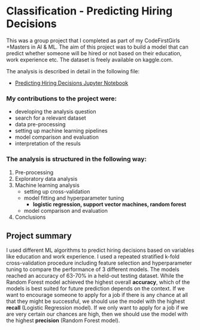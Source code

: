# Classification - Predicting Hiring Decisions

This was a group project that I completed as part of my CodeFirstGirls +Masters in AI & ML. The aim of this project was to build a model that can predict whether someone will be hired or not based on their education, work experience etc. The dataset is freely available on kaggle.com. 

The analysis is described in detail in the following file:
- [Predicting Hiring Decisions Jupyter Notebook](https://github.com/verenasarrazin/Analysis-and-coding/blob/main/HiringDecisionsDataset/HiringDataset.ipynb)

### My contributions to the project were:
- developing the analysis question
- search for a relevant dataset
- data pre-processing
- setting up machine learning pipelines
- model comparison and evaluation
- interpretation of the resuls

### The analysis is structured in the following way:
1. Pre-processing
2. Exploratory data analysis
3. Machine learning analysis
    - setting up cross-validation
    - model fitting and hyperparameter tuning
      - **logistic regression, support vector machines, random forest**
    - model comparison and evaluation
4. Conclusions
      
## Project summary

I used different ML algorithms to predict hiring decisions based on variables like education and work experience. I used a repeated stratified k-fold cross-validation procedure including feature selection and hyperparameter tuning to compare the performance of 3 different models. The models reached an accuracy of 63-70% in a held-out testing dataset. While the Random Forest model achieved the highest overall **accuracy**, which of the models is best suited for future prediction depends on the context. If we want to encourage someone to apply for a job if there is any chance at all that they might be successful, we should use the model with the highest **recall** (Logistic Regression model). If we only want to apply for a job if we are very certain our chances are high, then we should use the model with the highest **precision** (Random Forest model).

<br>


